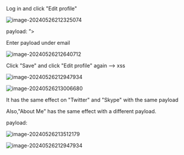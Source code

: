 Log in and click "Edit profile"

![image-20240526212325074](C:\Users\OoLs\AppData\Roaming\Typora\typora-user-images\image-20240526212325074.png)



payload: ”><script>alert(1)</script>

Enter payload under email

![image-20240526212640712](C:\Users\OoLs\AppData\Roaming\Typora\typora-user-images\image-20240526212640712.png)

Click "Save" and click "Edit profile" again  --> xss

 ![image-20240526212947934](C:\Users\OoLs\AppData\Roaming\Typora\typora-user-images\image-20240526212947934.png)

![image-20240526213006680](C:\Users\OoLs\AppData\Roaming\Typora\typora-user-images\image-20240526213006680.png)



It has the same effect on "Twitter" and "Skype" with the same payload



Also,"About Me" has the same effect with a different payload.

payload:  </textarea><script>alert(1)</script>

![image-20240526213512179](C:\Users\OoLs\AppData\Roaming\Typora\typora-user-images\image-20240526213512179.png)



![image-20240526212947934](C:\Users\OoLs\AppData\Roaming\Typora\typora-user-images\image-20240526212947934.png)